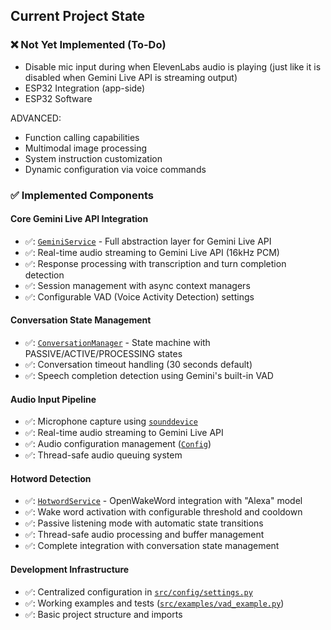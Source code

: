 ## Current Project State

### ❌ **Not Yet Implemented (To-Do)**

- Disable mic input during when ElevenLabs audio is playing (just like it is disabled when Gemini Live API is streaming output)
- ESP32 Integration (app-side)
- ESP32 Software

ADVANCED:
- Function calling capabilities
- Multimodal image processing
- System instruction customization
- Dynamic configuration via voice commands

### ✅ **Implemented Components**

#### **Core Gemini Live API Integration**

- ✅: [`GeminiService`](src/services/gemini_service.py) - Full abstraction layer for Gemini Live API
- ✅: Real-time audio streaming to Gemini Live API (16kHz PCM)
- ✅: Response processing with transcription and turn completion detection
- ✅: Session management with async context managers
- ✅: Configurable VAD (Voice Activity Detection) settings

#### **Conversation State Management**

- ✅: [`ConversationManager`](src/core/conversation_state.py) - State machine with PASSIVE/ACTIVE/PROCESSING states
- ✅: Conversation timeout handling (30 seconds default)
- ✅: Speech completion detection using Gemini's built-in VAD

#### **Audio Input Pipeline**

- ✅: Microphone capture using [`sounddevice`](src/main.py:79)
- ✅: Real-time audio streaming to Gemini Live API
- ✅: Audio configuration management ([`Config`](src/config/settings.py))
- ✅: Thread-safe audio queuing system

#### **Hotword Detection**

- ✅: [`HotwordService`](src/services/hotword_service.py) - OpenWakeWord integration with "Alexa" model
- ✅: Wake word activation with configurable threshold and cooldown
- ✅: Passive listening mode with automatic state transitions
- ✅: Thread-safe audio processing and buffer management
- ✅: Complete integration with conversation state management

#### **Development Infrastructure**

- ✅: Centralized configuration in [`src/config/settings.py`](src/config/settings.py)
- ✅: Working examples and tests ([`src/examples/vad_example.py`](src/examples/vad_example.py))
- ✅: Basic project structure and imports
